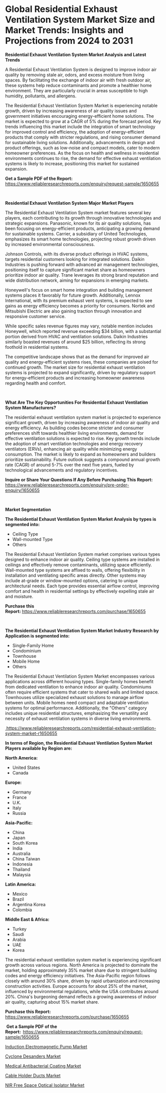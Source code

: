 <p><h1>Global Residential Exhaust Ventilation System Market Size and Market Trends: Insights and Projections from 2024 to 2031</h1></p><p><strong>Residential Exhaust Ventilation System Market Analysis and Latest Trends</strong></p>
<p><p>A Residential Exhaust Ventilation System is designed to improve indoor air quality by removing stale air, odors, and excess moisture from living spaces. By facilitating the exchange of indoor air with fresh outdoor air, these systems help reduce contaminants and promote a healthier home environment. They are particularly crucial in areas susceptible to high humidity, pollutants, and allergens.</p><p>The Residential Exhaust Ventilation System Market is experiencing notable growth, driven by increasing awareness of air quality issues and government initiatives encouraging energy-efficient home solutions. The market is expected to grow at a CAGR of 5% during the forecast period. Key trends influencing this market include the integration of smart technology for improved control and efficiency, the adoption of energy-efficient products that comply with stricter regulations, and rising consumer demand for sustainable living solutions. Additionally, advancements in design and product offerings, such as low-noise and compact models, cater to modern homeowner preferences. As the focus on health and wellness in residential environments continues to rise, the demand for effective exhaust ventilation systems is likely to increase, positioning this market for sustained expansion.</p></p>
<p><strong>Get a Sample PDF of the Report:&nbsp;</strong> <a href="https://www.reliableresearchreports.com/enquiry/request-sample/1650655?utm_campaign=4&utm_medium=2&utm_source=Github&utm_content=ia&utm_term=08122024&utm_id=residential-exhaust-ventilation-system">https://www.reliableresearchreports.com/enquiry/request-sample/1650655</a></p>
<p>&nbsp;</p>
<p><strong>Residential Exhaust Ventilation System Major Market Players</strong></p>
<p><p>The Residential Exhaust Ventilation System market features several key players, each contributing to its growth through innovative technologies and strategic expansions. Panasonic, known for its air quality solutions, has been focusing on energy-efficient products, anticipating a growing demand for sustainable systems. Carrier, a subsidiary of United Technologies, emphasizes its smart home technologies, projecting robust growth driven by increased environmental consciousness.</p><p>Johnson Controls, with its diverse product offerings in HVAC systems, targets residential customers looking for integrated solutions. Daikin Industries is pushing forward with advanced air management technologies, positioning itself to capture significant market share as homeowners prioritize indoor air quality. Trane leverages its strong brand reputation and wide distribution network, aiming for expansions in emerging markets.</p><p>Honeywell's focus on smart home integration and building management systems places it favorably for future growth. Additionally, Lennox International, with its premium exhaust vent systems, is expected to see gains as energy efficiency becomes a priority for consumers. Nortek and Mitsubishi Electric are also gaining traction through innovation and responsive customer service.</p><p>While specific sales revenue figures may vary, notable mention includes Honeywell, which reported revenue exceeding $34 billion, with a substantial portion derived from HVAC and ventilation solutions. Daikin Industries similarly boasted revenues of around $25 billion, reflecting its strong foothold in residential systems.</p><p>The competitive landscape shows that as the demand for improved air quality and energy-efficient systems rises, these companies are poised for continued growth. The market size for residential exhaust ventilation systems is projected to expand significantly, driven by regulatory support for energy-efficient products and increasing homeowner awareness regarding health and comfort.</p></p>
<p>&nbsp;</p>
<p><strong>What Are The Key Opportunities For Residential Exhaust Ventilation System Manufacturers?</strong></p>
<p><p>The residential exhaust ventilation system market is projected to experience significant growth, driven by increasing awareness of indoor air quality and energy efficiency. As building codes become stricter and consumer preferences shift towards healthier living environments, demand for effective ventilation solutions is expected to rise. Key growth trends include the adoption of smart ventilation technologies and energy recovery ventilators (ERVs), enhancing air quality while minimizing energy consumption. The market is likely to expand as homeowners and builders prioritize sustainability. Future outlook suggests a compound annual growth rate (CAGR) of around 5-7% over the next five years, fueled by technological advancements and regulatory incentives.</p></p>
<p><strong>Inquire or Share Your Questions If Any Before Purchasing This Report:</strong> <a href="https://www.reliableresearchreports.com/enquiry/pre-order-enquiry/1650655?utm_campaign=4&utm_medium=2&utm_source=Github&utm_content=ia&utm_term=08122024&utm_id=residential-exhaust-ventilation-system">https://www.reliableresearchreports.com/enquiry/pre-order-enquiry/1650655</a></p>
<p>&nbsp;</p>
<p><strong>Market Segmentation</strong></p>
<p><strong>The Residential Exhaust Ventilation System Market Analysis by types is segmented into:</strong></p>
<p><ul><li>Ceiling Type</li><li>Wall-mounted Type</li><li>Others</li></ul></p>
<p><p>The Residential Exhaust Ventilation System market comprises various types designed to enhance indoor air quality. Ceiling type systems are installed in ceilings and effectively remove contaminants, utilizing space efficiently. Wall-mounted type systems are affixed to walls, offering flexibility in installation and ventilating specific areas directly. Other systems may include at-grade or window-mounted options, catering to unique architectural needs. Each type provides essential airflow control, improving comfort and health in residential settings by effectively expelling stale air and moisture.</p></p>
<p><strong>Purchase this Report:&nbsp;</strong><a href="https://www.reliableresearchreports.com/purchase/1650655?utm_campaign=4&utm_medium=2&utm_source=Github&utm_content=ia&utm_term=08122024&utm_id=residential-exhaust-ventilation-system">https://www.reliableresearchreports.com/purchase/1650655</a></p>
<p>&nbsp;</p>
<p><strong>The Residential Exhaust Ventilation System Market Industry Research by Application is segmented into:</strong></p>
<p><ul><li>Single-Family Home</li><li>Condominium</li><li>Townhouse</li><li>Mobile Home</li><li>Others</li></ul></p>
<p><p>The Residential Exhaust Ventilation System Market encompasses various applications across different housing types. Single-family homes benefit from dedicated ventilation to enhance indoor air quality. Condominiums often require efficient systems that cater to shared walls and limited space. Townhouses utilize specialized exhaust solutions to manage airflow between units. Mobile homes need compact and adaptable ventilation systems for optimal performance. Additionally, the "Others" category includes unique residential structures, emphasizing the versatility and necessity of exhaust ventilation systems in diverse living environments.</p></p>
<p><a href="https://www.reliableresearchreports.com/residential-exhaust-ventilation-system-market-r1650655?utm_campaign=4&utm_medium=2&utm_source=Github&utm_content=ia&utm_term=08122024&utm_id=residential-exhaust-ventilation-system">&nbsp;https://www.reliableresearchreports.com/residential-exhaust-ventilation-system-market-r1650655</a></p>
<p><strong>In terms of Region, the Residential Exhaust Ventilation System Market Players available by Region are:</strong></p>
<p>
    <p> <strong> North America: </strong>
        <ul>
            <li>United States</li>
            <li>Canada</li>
        </ul>
        </p> 
    <p> <strong> Europe: </strong>
        <ul>
            <li>Germany</li>
            <li>France</li>
            <li>U.K.</li>
            <li>Italy</li>
            <li>Russia</li>
        </ul>
        </p> 
    <p> <strong> Asia-Pacific: </strong>
        <ul>
            <li>China</li>
            <li>Japan</li>
            <li>South Korea</li>
            <li>India</li>
            <li>Australia</li>
            <li>China Taiwan</li>
            <li>Indonesia</li>
            <li>Thailand</li>
            <li>Malaysia</li>
        </ul>
        </p> 
    <p> <strong> Latin America: </strong>
        <ul>
            <li>Mexico</li>
            <li>Brazil</li>
            <li>Argentina Korea</li>
            <li>Colombia</li>
        </ul>
        </p> 
    <p> <strong> Middle East & Africa: </strong>
        <ul>
            <li>Turkey</li>
            <li>Saudi</li>
            <li>Arabia</li>
            <li>UAE</li>
            <li>Korea</li>
        </ul>
    </p>
    </p>
<p><p>The residential exhaust ventilation system market is experiencing significant growth across various regions. North America is projected to dominate the market, holding approximately 35% market share due to stringent building codes and energy efficiency initiatives. The Asia-Pacific region follows closely with around 30% share, driven by rapid urbanization and increasing construction activities. Europe accounts for about 25% of the market, influenced by environmental regulations, while the USA contributes around 20%. China's burgeoning demand reflects a growing awareness of indoor air quality, capturing about 15% market share.</p></p>
<p><strong>Purchase this Report: </strong><a href="https://www.reliableresearchreports.com/purchase/1650655?utm_campaign=4&utm_medium=2&utm_source=Github&utm_content=ia&utm_term=08122024&utm_id=residential-exhaust-ventilation-system">https://www.reliableresearchreports.com/purchase/1650655</a></p>
<p>&nbsp;<strong>Get a Sample PDF of the Report:&nbsp;&nbsp;</strong><a href="https://www.reliableresearchreports.com/enquiry/request-sample/1650655?utm_campaign=4&utm_medium=2&utm_source=Github&utm_content=ia&utm_term=08122024&utm_id=residential-exhaust-ventilation-system">https://www.reliableresearchreports.com/enquiry/request-sample/1650655</a></p>
<p><strong></strong></p>
<p><p><a href="https://issuu.com/reportprime-2/docs/induction-electromagnetic-pump-market-size-2030.pp?utm_campaign=4&utm_medium=2&utm_source=Github&utm_content=ia&utm_term=08122024&utm_id=residential-exhaust-ventilation-system">Induction Electromagnetic Pump Market</a></p><p><a href="https://github.com/kathiestrine5ty/Market-Research-Report-List-1/blob/main/cyclone-desanders-market.md?utm_campaign=4&utm_medium=2&utm_source=Github&utm_content=ia&utm_term=08122024&utm_id=residential-exhaust-ventilation-system">Cyclone Desanders Market</a></p><p><a href="https://www.linkedin.com/pulse/market-growth-medical-antibacterial-coating-sector-2024-2031-igdue?utm_campaign=4&utm_medium=2&utm_source=Github&utm_content=ia&utm_term=08122024&utm_id=residential-exhaust-ventilation-system">Medical Antibacterial Coating Market</a></p><p><a href="https://www.linkedin.com/pulse/cable-holder-ducts-research-study-market-outlook-regulatory-83h5e?utm_campaign=4&utm_medium=2&utm_source=Github&utm_content=ia&utm_term=08122024&utm_id=residential-exhaust-ventilation-system">Cable Holder Ducts Market</a></p><p><a href="https://issuu.com/reportprime-2/docs/nir-free-space-optical-isolator-market-size-2030.p?utm_campaign=4&utm_medium=2&utm_source=Github&utm_content=ia&utm_term=08122024&utm_id=residential-exhaust-ventilation-system">NIR Free Space Optical Isolator Market</a></p></p>